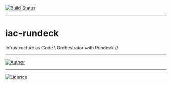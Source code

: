 [![Build Status](https://travis-ci.org/wluisaraujo/iac-rundeck.svg?branch=master)](https://travis-ci.org/wluisaraujo/iac-rundeck)

----------------
# iac-rundeck
Infrastructure as Code \\ Orchestrator with Rundeck // 

----------------
[![Author](https://img.shields.io/badge/Author-%40w.luis.araujo-blue.svg)](http://linkedin.com/in/wluisaraujo)

----------------
[![Licence](https://img.shields.io/badge/License-GPL%20v3-red.svg)](https://www.gnu.org/licenses/gpl-3.0.pt-br.html)
